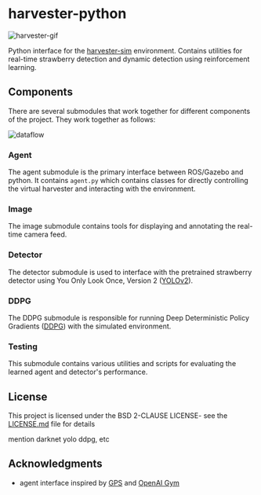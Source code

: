 # harvester-python
![harvester-gif](https://imgur.com/0dghLur.gif)

Python interface for the [harvester-sim](https://github.com/jsather/harvester-sim) environment. Contains utilities for real-time strawberry detection and dynamic detection using reinforcement learning.

## Components
There are several submodules that work together for different components of the project. They work together as follows:

![dataflow](https://imgur.com/s62ti61.jpg)

### Agent

The agent submodule is the primary interface between ROS/Gazebo and python. It contains `agent.py` which contains classes for directly controlling the virtual harvester and interacting with the environment. 

### Image

The image submodule contains tools for displaying and annotating the real-time camera feed.

### Detector

The detector submodule is used to interface with the pretrained strawberry detector using You Only Look Once, Version 2 ([YOLOv2](https://arxiv.org/abs/1612.08242)).

### DDPG

The DDPG submodule is responsible for running Deep Deterministic Policy Gradients ([DDPG](https://arxiv.org/abs/1509.02971)) with the simulated environment. 

### Testing

This submodule contains various utilities and scripts for evaluating the learned agent and detector's performance.

## License
This project is licensed under the BSD 2-CLAUSE LICENSE- see the [LICENSE.md](LICENSE.md) file for details

mention darknet yolo ddpg, etc

## Acknowledgments
* agent interface inspired by [GPS](http://rll.berkeley.edu/gps/) and [OpenAI Gym](https://gym.openai.com/)
